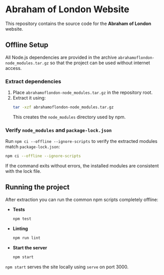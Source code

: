 # Abraham of London Website

This repository contains the source code for the **Abraham of London** website.

## Offline Setup

All Node.js dependencies are provided in the archive `abrahamoflondon-node_modules.tar.gz` so that the project can be used without internet access.

### Extract dependencies

1. Place `abrahamoflondon-node_modules.tar.gz` in the repository root.
2. Extract it using:
   ```bash
   tar -xzf abrahamoflondon-node_modules.tar.gz
   ```
   This creates the `node_modules` directory used by npm.

### Verify `node_modules` and `package-lock.json`

Run `npm ci --offline --ignore-scripts` to verify the extracted modules match `package-lock.json`:
```bash
npm ci --offline --ignore-scripts
```
If the command exits without errors, the installed modules are consistent with the lock file.

## Running the project

After extraction you can run the common npm scripts completely offline:

- **Tests**
  ```bash
  npm test
  ```
- **Linting**
  ```bash
  npm run lint
  ```
- **Start the server**
  ```bash
  npm start
  ```

`npm start` serves the site locally using `serve` on port 3000.

